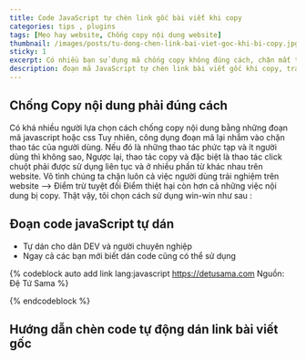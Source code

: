 ```yaml
---
title: Code JavaScript tự chèn link gốc bài viết khi copy
categories: tips , plugins
tags: [Mẹo hay website, Chống copy nội dung website]
thumbnail: /images/posts/tu-dong-chen-link-bai-viet-goc-khi-bi-copy.jpg
sticky: 1
excerpt: Có nhiều bạn sử dụng mã chống copy không đúng cách, chặn mất thao tác quen dùng của người dùng, trong đây là cách thức dùng khác và giải quyết được vấn đề copy nội dung website bằng cách win-win, tự chèn link gốc bài viết khi copy mà không phải chặn thao tác
description: đoạn mã JavaScript tự chèn link bài viết gốc khi copy, tránh việc chống copy chặn thao tác người dùng
---
```

## Chống Copy nội dung phải đúng cách
Có khá nhiều người lựa chọn cách chống copy nội dung bằng những đoạn mã javascript hoặc css
Tuy nhiên, công dụng đoạn mã lại nhắm vào chặn thao tác của người dùng.
Nếu đó là những thao tác phức tạp và ít người dùng thì không sao, Ngược lại,
thao tác copy và đặc biệt là thao tác click chuột phải được sử dụng liên tục và ở nhiều phần từ khác nhau trên website.
Vô tình chúng ta chặn luôn cả việc người dùng trải nghiệm trên website --> Điểm trừ tuyệt đối
Điểm thiệt hại còn hơn cả những việc nội dung bị copy.
Thật vậy, tôi chọn cách sử dụng win-win như sau :
## Đoạn code javaScript tự dán

- Tự dán cho dân DEV và người chuyên nghiệp
- Ngay cả các bạn mới biết dán code cũng có thể sử dụng

{% codeblock auto add link lang:javascript https://detusama.com Nguồn: Đệ Tứ Sama %}
<script type="text/javascript">
    function addLink() {
        var body_element = document.getElementsByTagName("body")[0];
        var selection;
        selection = window.getSelection();
        var pagelink =
            "<br/><br/>Link nguồn : <a href='" +
            document.location.href +
            "'>" +
            document.location.href +
            "</a>";
        var copytext = selection + pagelink;
        var newdiv = document.createElement("div");
        newdiv.style.position = "absolute";
        newdiv.style.left = "-99999px";
        body_element.appendChild(newdiv);
        newdiv.innerHTML = copytext;
        selection.selectAllChildren(newdiv);
        window.setTimeout(function() {
            body_element.removeChild(newdiv);
        }, 0);
    }
    document.oncopy = addLink;
</script>
{% endcodeblock %}

## Hướng dẫn chèn code tự động dán link bài viết gốc